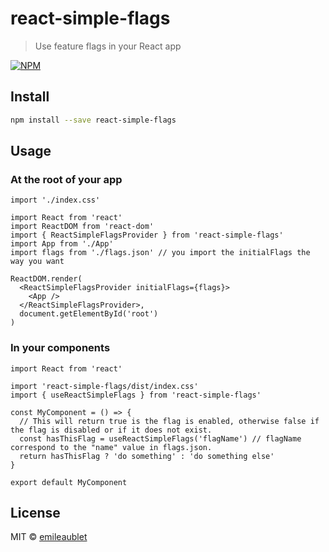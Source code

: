 # react-simple-flags

> Use feature flags in your React app

[![NPM](https://img.shields.io/npm/v/react-simple-flags.svg)](https://www.npmjs.com/package/react-simple-flags)

## Install

```bash
npm install --save react-simple-flags
```

## Usage

### At the root of your app

```tsx
import './index.css'

import React from 'react'
import ReactDOM from 'react-dom'
import { ReactSimpleFlagsProvider } from 'react-simple-flags'
import App from './App'
import flags from './flags.json' // you import the initialFlags the way you want

ReactDOM.render(
  <ReactSimpleFlagsProvider initialFlags={flags}>
    <App />
  </ReactSimpleFlagsProvider>,
  document.getElementById('root')
)
```

### In your components

```tsx
import React from 'react'

import 'react-simple-flags/dist/index.css'
import { useReactSimpleFlags } from 'react-simple-flags'

const MyComponent = () => {
  // This will return true is the flag is enabled, otherwise false if the flag is disabled or if it does not exist.
  const hasThisFlag = useReactSimpleFlags('flagName') // flagName correspond to the "name" value in flags.json.
  return hasThisFlag ? 'do something' : 'do something else'
}

export default MyComponent
```

## License

MIT © [emileaublet](https://github.com/emileaublet)

